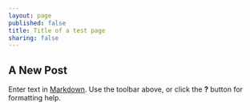```yaml
---
layout: page
published: false
title: Title of a test page
sharing: false
---
```


## A New Post

Enter text in [Markdown](http://daringfireball.net/projects/markdown/). Use the toolbar above, or click the **?** button for formatting help.
